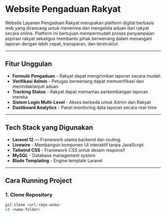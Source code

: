 #  Website Pengaduan Rakyat

Website Layanan Pengaduan Rakyat merupakan platform digital berbasis web yang dirancang untuk menerima dan mengelola aduan dari rakyat secara online.
Platform ini bertujuan mempermudah proses penyampaian aspirasi rakyat sekaligus membantu pihak berwenang dalam menangani laporan dengan lebih cepat, transparan, dan terstruktur.



---

##  Fitur Unggulan
-  **Formulir Pengaduan** - Rakyat dapat mengirimkan laporan secara mudah
-  **Verifikasi Admin** - Petugas berwenang dapat memverifikasi dan menindaklanjuti aduan  
-  **Tracking Status** - Rakyat dapat memantau perkembangan laporan mereka  
-  **Sistem Login Multi-Level** - Akses berbeda untuk Admin dan Rakyat  
-  **Dashboard Analytics** - Panel monitoring data laporan secara real-time

---

##  Tech Stack yang Digunakan
- **Laravel 12** — Framework utama backend dan routing.  
- **Livewire** - Membangun komponen UI interaktif tanpa JavaScript 
- **Tailwind CSS** - Framework CSS untuk desain responsif
- **MySQL** - Database management system
- **Blade Templating** - Engine template Laravel  

---

##  Cara Running Project

### 1. Clone Repository
```bash
git clone <url-repo-anda>
cd <nama-folder>
